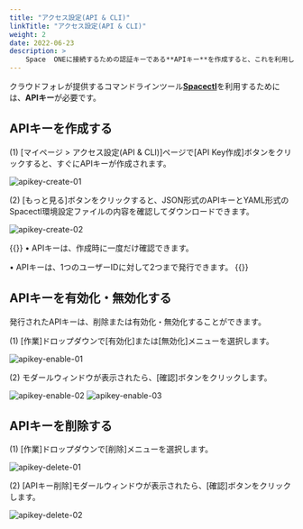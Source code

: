 ```yaml
---
title: "アクセス設定(API & CLI)"
linkTitle: "アクセス設定(API & CLI)"
weight: 2
date: 2022-06-23
description: >
    Space  ONEに接続するための認証キーである**APIキー**を作成すると、これを利用してプログラミングしたり、**CLI**を利用してコマンドでクラウドフォレをコントロールできます。
---
```


クラウドフォレが提供するコマンドラインツール[**Spacectl**](https://github.com/spaceone-dev/spacectl)を利用するためには、**APIキー**が必要です。

## APIキーを作成する

(1) [マイページ > アクセス設定(API & CLI)]ページで[API Key作成]ボタンをクリックすると、すぐにAPIキーが作成されます。

![apikey-create-01](/jp/docs/guides/my-page/access-with-api-cli-img/apikey-create-01.png)

(2) [もっと見る]ボタンをクリックすると、JSON形式のAPIキーとYAML形式のSpacectl環境設定ファイルの内容を確認してダウンロードできます。

![apikey-create-02](/jp/docs/guides/my-page/access-with-api-cli-img/apikey-create-02.png)

{{<alert title="APIキーを発行時の注意事項">}}
• APIキーは、作成時に一度だけ確認できます。

• APIキーは、1つのユーザーIDに対して2つまで発行できます。
{{</alert>}}

## APIキーを有効化・無効化する

発行されたAPIキーは、削除または有効化・無効化することができます。

(1) [作業]ドロップダウンで[有効化]または[無効化]メニューを選択します。

![apikey-enable-01](/jp/docs/guides/my-page/access-with-api-cli-img/apikey-enable-01.png)

(2) モダールウィンドウが表示されたら、[確認]ボタンをクリックします。

![apikey-enable-02](/jp/docs/guides/my-page/access-with-api-cli-img/apikey-enable-02.png)
![apikey-enable-03](/jp/docs/guides/my-page/access-with-api-cli-img/apikey-enable-03.png)

## APIキーを削除する

(1) [作業]ドロップダウンで[削除]メニューを選択します。

![apikey-delete-01](/jp/docs/guides/my-page/access-with-api-cli-img/apikey-delete-01.png)

(2) [APIキー削除]モダールウィンドウが表示されたら、[確認]ボタンをクリックします。 

![apikey-delete-02](/jp/docs/guides/my-page/access-with-api-cli-img/apikey-delete-02.png)

